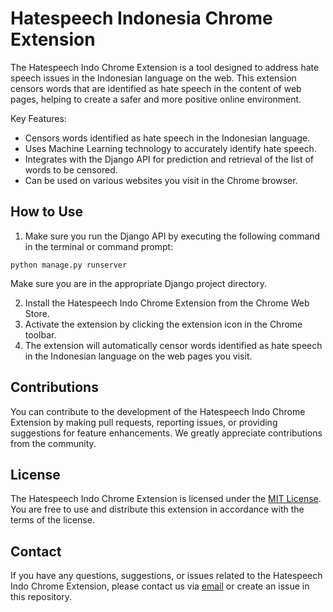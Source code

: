 # Hatespeech Indonesia Chrome Extension

The Hatespeech Indo Chrome Extension is a tool designed to address hate speech issues in the Indonesian language on the web. This extension censors words that are identified as hate speech in the content of web pages, helping to create a safer and more positive online environment.

Key Features:
- Censors words identified as hate speech in the Indonesian language.
- Uses Machine Learning technology to accurately identify hate speech.
- Integrates with the Django API for prediction and retrieval of the list of words to be censored.
- Can be used on various websites you visit in the Chrome browser.

## How to Use

1. Make sure you run the Django API by executing the following command in the terminal or command prompt:
```
python manage.py runserver
```
Make sure you are in the appropriate Django project directory.

2. Install the Hatespeech Indo Chrome Extension from the Chrome Web Store.
3. Activate the extension by clicking the extension icon in the Chrome toolbar.
4. The extension will automatically censor words identified as hate speech in the Indonesian language on the web pages you visit.

## Contributions

You can contribute to the development of the Hatespeech Indo Chrome Extension by making pull requests, reporting issues, or providing suggestions for feature enhancements. We greatly appreciate contributions from the community.

## License

The Hatespeech Indo Chrome Extension is licensed under the [MIT License](LICENSE). You are free to use and distribute this extension in accordance with the terms of the license.

## Contact

If you have any questions, suggestions, or issues related to the Hatespeech Indo Chrome Extension, please contact us via [email](mailto:malqurtubi17@gmail.com) or create an issue in this repository.

